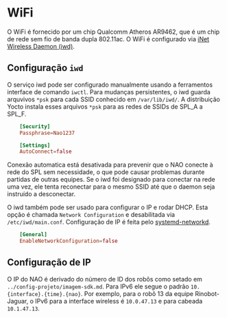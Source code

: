 # WiFi
O WiFi é fornecido por um chip Qualcomm Atheros AR9462, que é um chip de rede sem fio de banda dupla 802.11ac. O WiFi é configurado via [iNet Wireless Daemon (iwd)](https://iwd.wiki.kernel.org/).

## Configuração `iwd`
O serviço iwd pode ser configurado manualmente usando a ferramentos interface de comando `iwctl`. Para mudanças persistentes, o iwd guarda arquvivos `*psk` para cada SSID conhecido em `/var/lib/iwd/`. A distribuição Yocto  instala esses arquivos `*psk` para as redes de SSIDs de SPL_A a SPL_F.

```toml
    [Security]
    Passphrase=Nao1237

    [Settings]
    AutoConnect=false
```

Conexão automatica está desativada para prevenir que o NAO conecte à rede do SPL sem necessidade, o que pode causar problemas durante partidas de outras equipes. Se o iwd foi designado para conectar na rede uma vez, ele tenta reconectar para o mesmo SSID até que o daemon seja instruído a desconectar.

O iwd também pode ser usado para configurar o IP e rodar DHCP. Esta opção é chamada `Network Configuration` e desabilitada via `/etc/iwd/main.conf`. Configuração de IP é feita pelo [systemd-networkd](https://www.freedesktop.org/software/systemd/man/systemd.network.html).

```toml
    [General]
    EnableNetworkConfiguration=false
```

## Configuração de IP
O IP do NAO é derivado do número de ID dos robôs como setado em `../config-projeto/imagem-sdk.md`. Para IPv6 ele segue o padrão `10.{interface}.{time}.{nao}`. Por exemplo, para o robô 13 da equipe Rinobot-Jaguar, o IPv6 para a interface wireless é `10.0.47.13` e para cabeada `10.1.47.13`.   